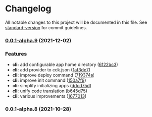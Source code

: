 # Changelog

All notable changes to this project will be documented in this file. See [standard-version](https://github.com/conventional-changelog/standard-version) for commit guidelines.

### [0.0.1-alpha.9](https://github.com/cloudcamphq/cloudcamp/compare/v0.0.1-alpha.8...v0.0.1-alpha.9) (2021-12-02)


### Features

* **cli:** add configurable app home directory ([6122bc3](https://github.com/cloudcamphq/cloudcamp/commit/6122bc3b57d7a1fca918b67c4f7f4f6fec409ad1))
* **cli:** add provider to cdk.json ([1af3de7](https://github.com/cloudcamphq/cloudcamp/commit/1af3de77c724b9957e04e64fe5182fdf3a611f7d))
* **cli:** improve deploy command ([719374a](https://github.com/cloudcamphq/cloudcamp/commit/719374a00f028aa0d5986251a0f5313e7099454a))
* **cli:** improve init command ([150a7f9](https://github.com/cloudcamphq/cloudcamp/commit/150a7f9250325690ef517dac6f06d4c7253fc91f))
* **cli:** simplify initializing apps ([ddcd75d](https://github.com/cloudcamphq/cloudcamp/commit/ddcd75dd924214befa4f24fbaff510c981f38f7c))
* **cli:** unify code translation ([b645d75](https://github.com/cloudcamphq/cloudcamp/commit/b645d7563d360ed66c09551e27c34070fd3099ff))
* **cli:** various improvements ([1677013](https://github.com/cloudcamphq/cloudcamp/commit/16770137e79b1f8ca378ecc0e6b4468e3c32fb76))

### 0.0.1-alpha.8 (2021-10-28)
